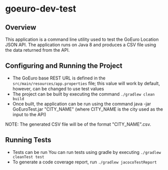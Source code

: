 # goeuro-dev-test

## Overview

This application is a command line utility used to test the GoEuro Location JSON API.  The application runs on Java 8 and produces a CSV file using the data returned from the API.

## Configuring and Running the Project

- The GoEuro base REST URL is defined in the `src/main/resources/app.properties` file; this value will work by default, however, can be changed to use test values
- The project can be built by executing the command `./gradlew clean build`
- Once built, the application can be run using the command java -jar GoEuroTest.jar "CITY_NAME" (where CITY_NAME is the city used as the input to the API)

NOTE: The generated CSV file will be of the format "CITY_NAME".csv.

## Running Tests

- Tests can be run You can run tests using gradle by executing `./gradlew cleanTest test`
- To generate a code coverage report, run `./gradlew jacocoTestReport`
